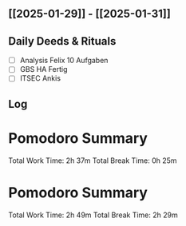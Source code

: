 ## [[2025-01-29]] - [[2025-01-31]]

## Daily Deeds & Rituals

- [ ] Analysis Felix 10 Aufgaben
- [ ] GBS HA Fertig
- [ ] ITSEC Ankis
## Log
# Pomodoro Summary

Total Work Time: 2h 37m
Total Break Time: 0h 25m

# Pomodoro Summary

Total Work Time: 2h 49m
Total Break Time: 2h 29m

